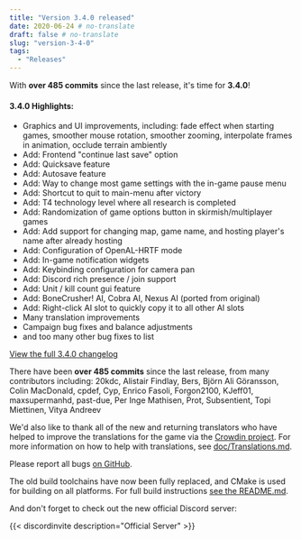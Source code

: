 ```yaml
---
title: "Version 3.4.0 released"
date: 2020-06-24 # no-translate
draft: false # no-translate
slug: "version-3-4-0"
tags:
  - "Releases"
---
```


With **over 485 commits** since the last release, it's time for **3.4.0**!

#### 3.4.0 Highlights:

- Graphics and UI improvements, including: fade effect when starting games, smoother mouse rotation, smoother zooming, interpolate frames in animation, occlude terrain ambiently
- Add: Frontend "continue last save" option
- Add: Quicksave feature
- Add: Autosave feature
- Add: Way to change most game settings with the in-game pause menu
- Add: Shortcut to quit to main-menu after victory
- Add: T4 technology level where all research is completed
- Add: Randomization of game options button in skirmish/multiplayer games
- Add: Add support for changing map, game name, and hosting player's name after already hosting
- Add: Configuration of OpenAL-HRTF mode
- Add: In-game notification widgets
- Add: Keybinding configuration for camera pan
- Add: Discord rich presence / join support
- Add: Unit / kill count gui feature
- Add: BoneCrusher! AI, Cobra AI, Nexus AI (ported from original)
- Add: Right-click AI slot to quickly copy it to all other AI slots
- Many translation improvements
- Campaign bug fixes and balance adjustments
- and too many other bug fixes to list

[View the full 3.4.0 changelog](https://github.com/Warzone2100/warzone2100/raw/3.4.0/ChangeLog)

There have been **over 485 commits** since the last release, from many contributors including: 20kdc, Alistair Findlay, Bers, Björn Ali Göransson, Colin MacDonald, cpdef, Cyp, Enrico Fasoli, Forgon2100, KJeff01, maxsupermanhd, past-due, Per Inge Mathisen, Prot, Subsentient, Topi Miettinen, Vitya Andreev

We'd also like to thank all of the new and returning translators who have helped to improve the translations for the game via the [Crowdin project](https://crowdin.com/project/warzone2100). For more information on how to help with translations, see [doc/Translations.md](https://github.com/Warzone2100/warzone2100/blob/master/doc/Translations.md#how-do-i-help-translate).

Please report all bugs [on GitHub](https://github.com/Warzone2100/warzone2100/issues).

The old build toolchains have now been fully replaced, and CMake is used for building on all platforms. For full build instructions [see the README.md](https://github.com/Warzone2100/warzone2100/blob/3.4.0/README.md#how-to-build).

And don't forget to check out the new official Discord server:

{{< discordinvite description="Official Server" >}}
